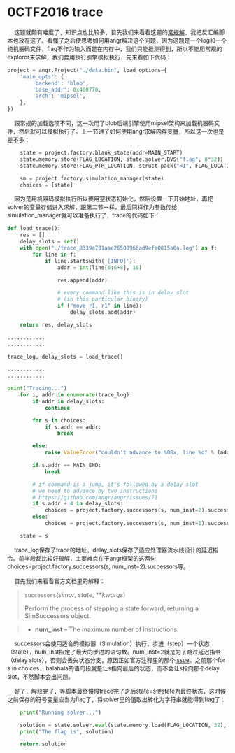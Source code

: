 # 0CTF2016 trace 

&nbsp;&nbsp;&nbsp;&nbsp;<font size=2>这题就颇有难度了，知识点也比较多，首先我们来看看这题的[常规解](https://github.com/fangdada/ctf/tree/master/0CTF2016/trace)，我把反汇编脚本也放在这了。看懂了之后便思考如何用angr解决这个问题，因为这题是一个log和一个纯机器码文件，flag不作为输入而是在内存中，我们只能推测得到，所以不能用常规的exploror来求解，我们要用执行引擎模拟执行，先来看如下代码：</font></br>

```python
project = angr.Project("./data.bin", load_options={
    'main_opts': {
        'backend': 'blob',
        'base_addr': 0x400770,
        'arch': 'mipsel',
    },
})
```

&nbsp;&nbsp;&nbsp;&nbsp;<font size=2>跟常规的加载选项不同，这一次用了blob后端引擎使用mipsel架构来加载机器码文件，然后就可以模拟执行了。上一节讲了如何使用angr求解内存变量，所以这一次也是差不多：</font></br>

```python
    state = project.factory.blank_state(addr=MAIN_START)
    state.memory.store(FLAG_LOCATION, state.solver.BVS("flag", 8*32))
    state.memory.store(FLAG_PTR_LOCATION, struct.pack("<I", FLAG_LOCATION))

    sm = project.factory.simulation_manager(state)
    choices = [state]
```

&nbsp;&nbsp;&nbsp;&nbsp;<font size=2>因为是用机器码模拟执行所以要用空状态初始化，然后设置一下开始地址，再把solver的变量存储进入求解，跟第二节一样，最后同样作为参数传给simulation_manager就可以准备执行了，trace的代码如下：</font></br>

```python
def load_trace():
    res = []
    delay_slots = set()
    with open("./trace_8339a701aae26588966ad9efa0815a0a.log") as f:
        for line in f:
            if line.startswith('[INFO]'):
                addr = int(line[6:6+8], 16)

                res.append(addr)

                # every command like this is in delay slot
                # (in this particular binary)
                if ("move r1, r1" in line):
                    delay_slots.add(addr)

    return res, delay_slots

............
............

trace_log, delay_slots = load_trace()

............
............

print("Tracing...")
    for i, addr in enumerate(trace_log):
        if addr in delay_slots:
            continue

        for s in choices:
            if s.addr == addr:
                break

        else:
            raise ValueError("couldn't advance to %08x, line %d" % (addr, i+1))

        if s.addr == MAIN_END:
            break

        # if command is a jump, it's followed by a delay slot
        # we need to advance by two instructions
        # https://github.com/angr/angr/issues/71
        if s.addr + 4 in delay_slots:
            choices = project.factory.successors(s, num_inst=2).successors
        else:
            choices = project.factory.successors(s, num_inst=1).successors

    state = s
```

&nbsp;&nbsp;&nbsp;&nbsp;<font size=2>trace_log保存了trace的地址，delay_slots保存了适应处理器流水线设计的延迟指令。前半段都比较好理解，主要难点在于angr框架的这两句choices=project.factory.successors(s, num_inst=2).successors等。</font></br>

&nbsp;&nbsp;&nbsp;&nbsp;<font size=2>首先我们来看看官方文档里的解释：</font></br>

>`successors`(*simgr*, *state*, ***kwargs*)
>
>Perform the process of stepping a state forward, returning a SimSuccessors object.

>- **num_inst** – The maximum number of instructions.

&nbsp;&nbsp;&nbsp;&nbsp;<font size=2>successors会使用适合的模拟器（Simulation）执行，步进（step）一个状态（state），num_inst指定了最大的步进的语句数。num_inst=2就是为了跳过延迟指令（delay slots），否则会丢失状态分支，原因正如官方注释里的那个[issue](https://github.com/angr/angr/issues/71)。之前那个for s in choices....balabala的语句段就是让s指向最后的状态，而不会让s指向那个delay slot，不然脚本会出问题。</font></br>

&nbsp;&nbsp;&nbsp;&nbsp;<font size=2>好了，解释完了，等脚本最终慢慢trace完了之后state=s使state为最终状态，这时候之前保存的符号变量应当为flag了，将solver里的值取出转化为字符串就能得到flag了：</font></br>

```python
    print("Running solver...")

    solution = state.solver.eval(state.memory.load(FLAG_LOCATION, 32), cast_to=bytes).rstrip(b'\0').decode('ascii')
    print("The flag is", solution)

    return solution
```

